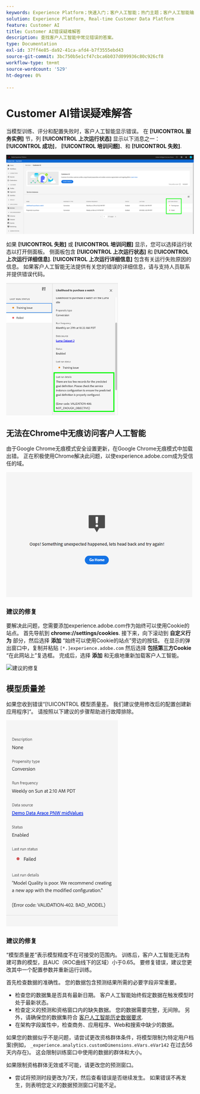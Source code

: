 ```yaml
---
keywords: Experience Platform；快速入门；客户人工智能；热门主题；客户人工智能输入；客户人工智能输出；客户人工智能故障排除；客户人工智能错误
solution: Experience Platform, Real-time Customer Data Platform
feature: Customer AI
title: Customer AI错误疑难解答
description: 查找客户人工智能中常见错误的答案。
type: Documentation
exl-id: 37ff4e85-da92-41ca-afd4-b7f3555ebd43
source-git-commit: 3bc750b5e1cf47cbca6b037d099936c80c926cf8
workflow-type: tm+mt
source-wordcount: '529'
ht-degree: 0%

---
```


# Customer AI错误疑难解答

当模型训练、评分和配置失败时，客户人工智能显示错误。 在 **[!UICONTROL 服务实例]** 节，列 **[!UICONTROL 上次运行状态]** 显示以下消息之一： **[!UICONTROL 成功]**， **[!UICONTROL 培训问题]**、和 **[!UICONTROL 失败]**.

![上次运行状态](./images/errors/last-run-status.png)

如果 **[!UICONTROL 失败]** 或 **[!UICONTROL 培训问题]** 显示，您可以选择运行状态以打开侧面板。 侧面板包含 **[!UICONTROL 上次运行状态]** 和 **[!UICONTROL 上次运行详细信息]**. **[!UICONTROL 上次运行详细信息]** 包含有关运行失败原因的信息。 如果客户人工智能无法提供有关您的错误的详细信息，请与支持人员联系并提供错误代码。

<img src="./images/errors/last-run-details.png" width="300" /><br />

## 无法在Chrome中无痕访问客户人工智能

由于Google Chrome无痕模式安全设置更新，在Google Chrome无痕模式中加载出错。 正在积极使用Chrome解决此问题，以使experience.adobe.com成为受信任的域。

<img src="./images/errors/error.PNG" width="500" /><br />

### 建议的修复

要解决此问题，您需要添加experience.adobe.com作为始终可以使用Cookie的站点。 首先导航到 **chrome://settings/cookies**. 接下来，向下滚动到 **自定义行为** 部分，然后选择 **添加** “始终可以使用Cookie的站点”旁边的按钮。 在显示的弹出窗口中，复制并粘贴 `[*.]experience.adobe.com` 然后选择 **包括第三方Cookie** “在此网站上”复选框。 完成后，选择 **添加** 和无痕地重新加载客户人工智能。

![建议的修复](./images/errors/cookies2.gif)

## 模型质量差

如果您收到错误“[!UICONTROL 模型质量差。 我们建议使用修改后的配置创建新应用程序]“。 请按照以下建议的步骤帮助进行故障排除。

<img src="./images/errors/model-quality.png" width="300" /><br />

### 建议的修复

“模型质量差”表示模型精度不在可接受的范围内。 训练后，客户人工智能无法构建可靠的模型，且AUC（ROC曲线下的区域）小于0.65。 要修复错误，建议您更改其中一个配置参数并重新运行训练。

首先检查数据的准确性。 您的数据包含预测结果所需的必要字段非常重要。

- 检查您的数据集是否具有最新日期。 客户人工智能始终假定数据在触发模型时处于最新状态。
- 检查定义的预测和资格窗口内的缺失数据。 您的数据需要完整，无间隙。 另外，请确保您的数据集符合 [客户人工智能历史数据要求](./data-requirements.md#data-requirements).
- 在架构字段属性中，检查商务、应用程序、Web和搜索中缺少的数据。

如果您的数据似乎不是问题，请尝试更改资格群体条件，将模型限制为特定用户档案(例如， `_experience.analytics.customDimensions.eVars.eVar142` 在过去56天内存在)。 这会限制训练窗口中使用的数据的群体和大小。

如果限制资格群体无效或不可能，请更改您的预测窗口。

- 尝试将预测时段更改为7天，然后查看错误是否继续发生。 如果错误不再发生，则表明您定义的数据预测窗口可能不足。
